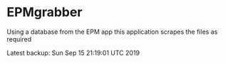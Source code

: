 # EPMgrabber
Using a database from the EPM app this application scrapes the files as required


Latest backup: Sun Sep 15 21:19:01 UTC 2019
